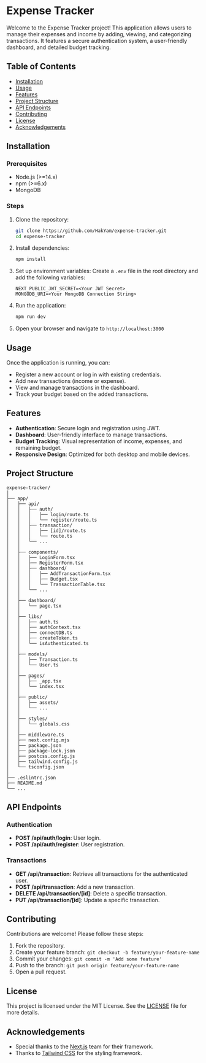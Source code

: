 
# Expense Tracker

Welcome to the Expense Tracker project! This application allows users to manage their expenses and income by adding, viewing, and categorizing transactions. It features a secure authentication system, a user-friendly dashboard, and detailed budget tracking.

## Table of Contents
- [Installation](#installation)
- [Usage](#usage)
- [Features](#features)
- [Project Structure](#project-structure)
- [API Endpoints](#api-endpoints)
- [Contributing](#contributing)
- [License](#license)
- [Acknowledgements](#acknowledgements)

## Installation

### Prerequisites
- Node.js (>=14.x)
- npm (>=6.x)
- MongoDB

### Steps
1. Clone the repository:
   ```sh
   git clone https://github.com/HakYam/expense-tracker.git
   cd expense-tracker
   ```

2. Install dependencies:
   ```sh
   npm install
   ```

3. Set up environment variables:
   Create a `.env` file in the root directory and add the following variables:
   ```env
   NEXT_PUBLIC_JWT_SECRET=<Your JWT Secret>
   MONGODB_URI=<Your MongoDB Connection String>
   ```

4. Run the application:
   ```sh
   npm run dev
   ```

5. Open your browser and navigate to `http://localhost:3000`

## Usage

Once the application is running, you can:
- Register a new account or log in with existing credentials.
- Add new transactions (income or expense).
- View and manage transactions in the dashboard.
- Track your budget based on the added transactions.

## Features

- **Authentication**: Secure login and registration using JWT.
- **Dashboard**: User-friendly interface to manage transactions.
- **Budget Tracking**: Visual representation of income, expenses, and remaining budget.
- **Responsive Design**: Optimized for both desktop and mobile devices.

## Project Structure

```
expense-tracker/
│
├── app/
│   ├── api/
│   │   ├── auth/
│   │   │   ├── login/route.ts
│   │   │   └── register/route.ts
│   │   ├── transaction/
│   │   │   ├── [id]/route.ts
│   │   │   └── route.ts
│   │   └── ...
│   │
│   ├── components/
│   │   ├── LoginForm.tsx
│   │   ├── RegisterForm.tsx
│   │   ├── dashboard/
│   │   │   ├── AddTransactionForm.tsx
│   │   │   ├── Budget.tsx
│   │   │   └── TransactionTable.tsx
│   │   └── ...
│   │
│   ├── dashboard/
│   │   └── page.tsx
│   │
│   ├── libs/
│   │   ├── auth.ts
│   │   ├── authContext.tsx
│   │   ├── connectDB.ts
│   │   ├── createToken.ts
│   │   └── isAuthenticated.ts
│   │
│   ├── models/
│   │   ├── Transaction.ts
│   │   └── User.ts
│   │
│   ├── pages/
│   │   ├── _app.tsx
│   │   └── index.tsx
│   │
│   ├── public/
│   │   ├── assets/
│   │   └── ...
│   │
│   ├── styles/
│   │   └── globals.css
│   │
│   ├── middleware.ts
│   ├── next.config.mjs
│   ├── package.json
│   ├── package-lock.json
│   ├── postcss.config.js
│   ├── tailwind.config.js
│   └── tsconfig.json
│
├── .eslintrc.json
├── README.md
└── ...
```

## API Endpoints

### Authentication
- **POST /api/auth/login**: User login.
- **POST /api/auth/register**: User registration.

### Transactions
- **GET /api/transaction**: Retrieve all transactions for the authenticated user.
- **POST /api/transaction**: Add a new transaction.
- **DELETE /api/transaction/[id]**: Delete a specific transaction.
- **PUT /api/transaction/[id]**: Update a specific transaction.

## Contributing

Contributions are welcome! Please follow these steps:
1. Fork the repository.
2. Create your feature branch: `git checkout -b feature/your-feature-name`
3. Commit your changes: `git commit -m 'Add some feature'`
4. Push to the branch: `git push origin feature/your-feature-name`
5. Open a pull request.

## License

This project is licensed under the MIT License. See the [LICENSE](LICENSE) file for more details.

## Acknowledgements

- Special thanks to the [Next.js](https://nextjs.org/) team for their framework.
- Thanks to [Tailwind CSS](https://tailwindcss.com/) for the styling framework.
